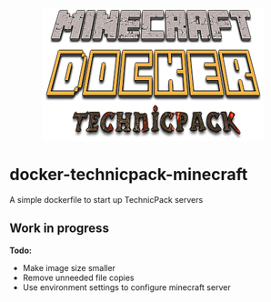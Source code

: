 <p align="center">
  <img width="389" height="235" src="https://raw.githubusercontent.com/Marascon/Dockerized-Minecraft/master/documentation/logo.png">
</p>

# docker-technicpack-minecraft
A simple dockerfile to start up TechnicPack servers

## Work in progress
**Todo:**
- Make image size smaller
- Remove unneeded file copies
- Use environment settings to configure minecraft server
